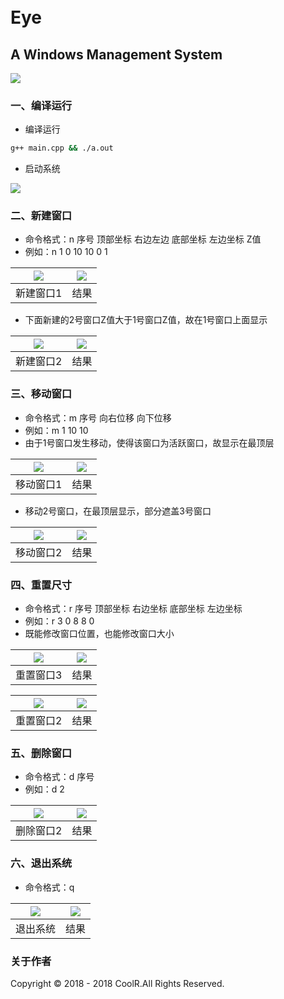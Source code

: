 <h1><br>Eye<br></h1>
<h2>A Windows Management System</h2>



![](./img/Eye.png)



### 一、编译运行

- 编译运行

```bash
g++ main.cpp && ./a.out
```



- 启动系统

![](./img/Init.png)



### 二、新建窗口

- 命令格式：n 序号 顶部坐标 右边左边 底部坐标 左边坐标 Z值
- 例如：n 1 0 10 10 0 1

| ![](./img/new1-2.png) |![](./img/new1-2.png) |
| :-------------------------------------------------------: | :-------------------------------------------------------: |
|                         新建窗口1                         |                           结果                            |



- 下面新建的2号窗口Z值大于1号窗口Z值，故在1号窗口上面显示

| ![](./img/new2-2.png) |![](./img/new2-2.png) |
| :-------------------------------------------------------: | :-------------------------------------------------------: |
|                         新建窗口2                         |                           结果                            |



### 三、移动窗口

- 命令格式：m 序号 向右位移 向下位移
- 例如：m 1 10 10
- 由于1号窗口发生移动，使得该窗口为活跃窗口，故显示在最顶层

| ![](./img/move1-2.png) | ![](./img/move1-2.png) |
| :--------------------------------------------------------: | :--------------------------------------------------------: |
|                         移动窗口1                          |                            结果                            |



- 移动2号窗口，在最顶层显示，部分遮盖3号窗口

| ![](./img/move2-2.png) |![](./img/move2-2.png) |
| :--------------------------------------------------------: | :--------------------------------------------------------: |
|                         移动窗口2                          |                            结果                            |



### 四、重置尺寸

- 命令格式：r 序号 顶部坐标 右边坐标 底部坐标 左边坐标
- 例如：r 3 0 8 8 0
- 既能修改窗口位置，也能修改窗口大小

| ![](./img/resize1-1.png) | ![](./img/resize1-2.png) |
| :----------------------------------------------------------: | :----------------------------------------------------------: |
|                          重置窗口3                           |                             结果                             |



| ![](./img/resize2-1.png) | ![](./img/resize2-2.png) |
| :----------------------------------------------------------: | :----------------------------------------------------------: |
|                          重置窗口2                           |                             结果                             |



### 五、删除窗口

- 命令格式：d 序号
- 例如：d 2

| ![](./img/delete1-1.png) | ![](./img/delete1-2.png) |
| :----------------------------------------------------------: | :----------------------------------------------------------: |
|                          删除窗口2                           |                             结果                             |



### 六、退出系统

- 命令格式：q

| ![](./img/quit1-1.png) | ![](./img/quit1-2.png) |
| :--------------------------------------------------------: | :--------------------------------------------------------: |
|                          退出系统                          |                            结果                            |



### 关于作者
Copyright © 2018 - 2018 CoolR.All Rights Reserved.